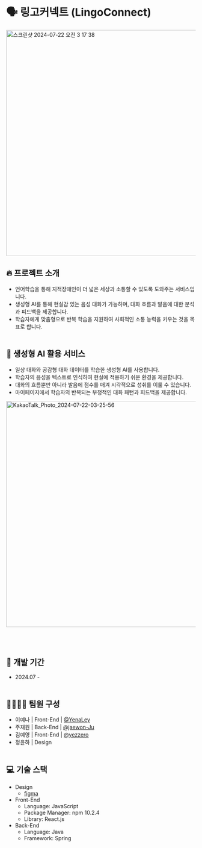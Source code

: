 # 🗣️ 링고커넥트 (LingoConnect)
<img width="600" alt="스크린샷 2024-07-22 오전 3 17 38" src="https://github.com/user-attachments/assets/64db830a-dc2c-4673-8075-987d339e639c">

## 🔥 프로젝트 소개
- 언어학습을 통해 지적장애인이 더 넓은 세상과 소통할 수 있도록 도와주는 서비스입니다.
- 생성형 AI를 통해 현실감 있는 음성 대화가 가능하며, 대화 흐름과 발음에 대한 분석과 피드백을 제공합니다.
- 학습자에게 맞춤형으로 반복 학습을 지원하여 사회적인 소통 능력을 키우는 것을 목표로 합니다.
<br></br>
## 🌟 생성형 AI 활용 서비스
- 일상 대화와 공감형 대화 데이터를 학습한 생성형 AI를 사용합니다.
- 학습자의 음성을 텍스트로 인식하여 현실에 적용하기 쉬운 환경을 제공합니다.
- 대화의 흐름뿐만 아니라 발음에 점수를 매겨 시각적으로 성취를 이룰 수 있습니다.
- 마이페이지에서 학습자의 반복되는 부정적인 대화 패턴과 피드백을 제공합니다.

<img width="600" alt="KakaoTalk_Photo_2024-07-22-03-25-56" src="https://github.com/user-attachments/assets/00b50fb7-d1c2-419b-8d8b-752516534c50">

<br></br>
## 🚀 개발 기간
- 2024.07 - 
<br></br>
## 👨‍👩‍👧‍👦 팀원 구성
- 이예나 | Front-End | [@YenaLey](https://github.com/YenaLey)
- 주재원 | Back-End | [@jaewon-Ju](https://github.com/jaewon-ju)
- 김예영 | Front-End | [@yezzero](https://github.com/yezzero)
- 정윤하 | Design
<br></br>
## 💻 기술 스택
- Design
  - <a href="https://www.figma.com/design/gqZCozFYBEP1Yu1ThoLvMm/%EC%83%88%EC%8B%B9%ED%95%B4%EC%BB%A4%ED%86%A4?node-id=0-1&t=rPEXG1J575Ev7A3j-1">figma</a>
- Front-End
  - Language: JavaScript
  - Package Manager: npm 10.2.4
  - Library: React.js
- Back-End
  - Language: Java
  - Framework: Spring
